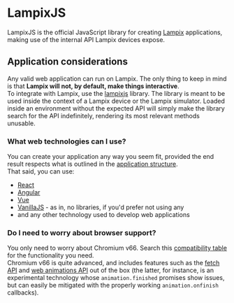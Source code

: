# LampixJS

LampixJS is the official JavaScript library for creating [Lampix](https://lampix.com/) applications, making use of the internal API Lampix devices expose.

## Application considerations

Any valid web application can run on Lampix. The only thing to keep in mind is that **Lampix will not, by default, make things interactive**.  
To integrate with Lampix, use the [lampixjs](https://www.npmjs.com/package/@lampix/core) library. The library is meant to be used inside the context of a Lampix device or the Lampix simulator. Loaded inside an environment without the expected API will simply make the library search for the API indefinitely, rendering its most relevant methods unusable.

### What web technologies can I use?

You can create your application any way you seem fit, provided the end result respects what is outlined in the [application structure](./lampixjs/application-structure.md).  
That said, you can use:
* [React](https://reactjs.org/)
* [Angular](https://angular.io/)
* [Vue](https://vuejs.org/)
* [VanillaJS](http://vanilla-js.com/) - as in, no libraries, if you'd prefer not using any
* and any other technology used to develop web applications

### Do I need to worry about browser support?

You only need to worry about Chromium v66. Search this [compatibility table](https://caniuse.com/#compare=chrome+66) for the functionality you need.  
Chromium v66 is quite advanced, and includes features such as the [fetch API](https://developer.mozilla.org/en-US/docs/Web/API/Fetch_API) and [web animations API](https://developer.mozilla.org/en-US/docs/Web/API/Web_Animations_API) out of the box (the latter, for instance, is an experimental technology whose `animation.finished` promises show issues, but can easily be mitigated with the properly working `animation.onfinish` callbacks).
